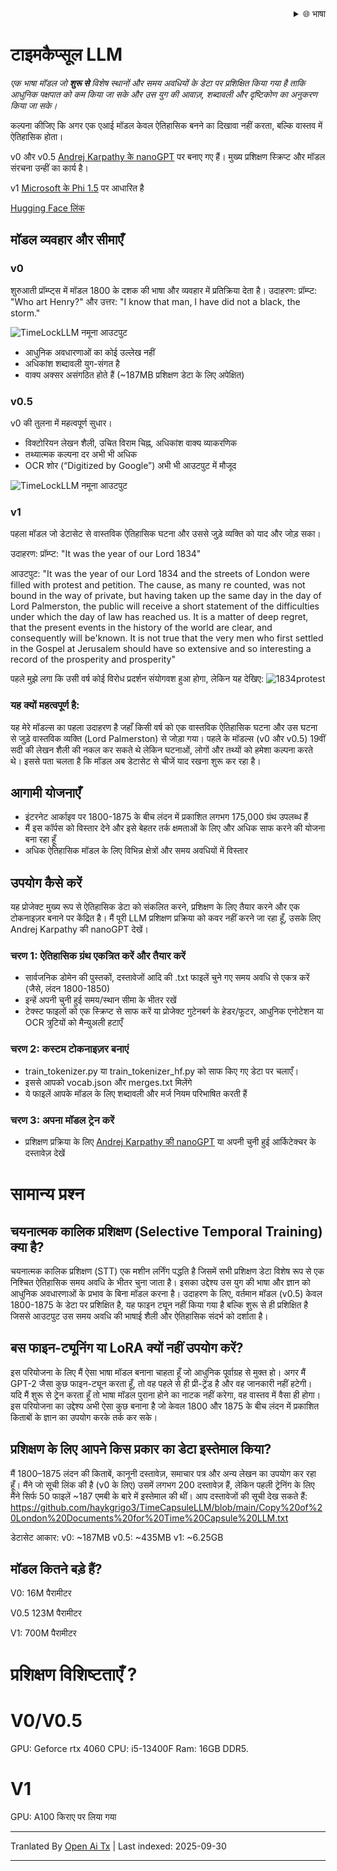 
<div align="right">
  <details>
    <summary >🌐 भाषा</summary>
    <div>
      <div align="center">
        <a href="https://openaitx.github.io/view.html?user=haykgrigo3&project=TimeCapsuleLLM&lang=en">अंग्रेज़ी</a>
        | <a href="https://openaitx.github.io/view.html?user=haykgrigo3&project=TimeCapsuleLLM&lang=zh-CN">सरलीकृत चीनी</a>
        | <a href="#" title="Coming soon">पारंपरिक चीनी (जल्द आ रहा है)</a> |
        | <a href="https://openaitx.github.io/view.html?user=haykgrigo3&project=TimeCapsuleLLM&lang=ja">जापानी</a>
        | <a href="https://openaitx.github.io/view.html?user=haykgrigo3&project=TimeCapsuleLLM&lang=ko">कोरियाई</a>
        | <a href="#" title="Coming soon">हिन्दी (जल्द आ रहा है)</a> |
        | <a href="#" title="Coming soon">थाई (जल्द आ रहा है)</a> |
        | <a href="#" title="Coming soon">फ्रेंच (जल्द आ रहा है)</a>
        | <a href="#" title="Coming soon">जर्मन (जल्द आ रहा है)</a>
        | <a href="#" title="Coming soon">स्पेनिश (जल्द आ रहा है)</a>
        | <a href="#" title="Coming soon">इटालियन (जल्द आ रहा है)</a>
        | <a href="#" title="Coming soon">रूसी (जल्द आ रहा है)</a>
        | <a href="#" title="Coming soon">पुर्तगाली (जल्द आ रहा है)</a>
        | <a href="#" title="Coming soon">डच (जल्द आ रहा है)</a>
        | <a href="#" title="Coming soon">पोलिश (जल्द आ रहा है)</a>
        | <a href="#" title="Coming soon">अरबी (जल्द आ रहा है)</a>
        | <a href="#" title="Coming soon">फारसी (जल्द आ रहा है)</a>
        | <a href="#" title="Coming soon">तुर्की (जल्द आ रहा है)</a>
        | <a href="#" title="Coming soon">वियतनामी (जल्द आ रहा है)</a>
        | <a href="#" title="Coming soon">इंडोनेशियाई (जल्द आ रहा है)</a>

      </div>
    </div>
  </details>
</div>

# टाइमकैप्सूल LLM

*एक भाषा मॉडल जो **शुरू से** विशेष स्थानों और समय अवधियों के डेटा पर प्रशिक्षित किया गया है ताकि आधुनिक पक्षपात को कम किया जा सके और उस युग की आवाज़, शब्दावली और दृष्टिकोण का अनुकरण किया जा सके।*

कल्पना कीजिए कि अगर एक एआई मॉडल केवल ऐतिहासिक बनने का दिखावा नहीं करता, बल्कि वास्तव में ऐतिहासिक होता।

v0 और v0.5 [Andrej Karpathy के nanoGPT](https://github.com/karpathy/nanoGPT) पर बनाए गए हैं। मुख्य प्रशिक्षण स्क्रिप्ट और मॉडल संरचना उन्हीं का कार्य है।

v1 [Microsoft के Phi 1.5](https://huggingface.co/microsoft/phi-1_5) पर आधारित है

[Hugging Face लिंक](https://huggingface.co/haykgrigorian/TimeCapsuleLLM)

##  मॉडल व्यवहार और सीमाएँ

### **v0**  

शुरुआती प्रॉम्प्ट्स में मॉडल 1800 के दशक की भाषा और व्यवहार में प्रतिक्रिया देता है। 
उदाहरण: प्रॉम्प्ट: "Who art Henry?" और उत्तर: "I know that man, I have did not a black, the storm."

![TimeLockLLM नमूना आउटपुट](https://github.com/haykgrigo3/TimeCapsuleLLM/blob/main/london_1800_1850_v0/timelockllm_sample_output.png?raw=true)

- आधुनिक अवधारणाओं का कोई उल्लेख नहीं  
- अधिकांश शब्दावली युग-संगत है  
- वाक्य अक्सर असंगठित होते हैं (~187MB प्रशिक्षण डेटा के लिए अपेक्षित)

### **v0.5** 

v0 की तुलना में महत्वपूर्ण सुधार।
- विक्टोरियन लेखन शैली, उचित विराम चिह्न, अधिकांश वाक्य व्याकरणिक  
- तथ्यात्मक कल्पना दर अभी भी अधिक  
- OCR शोर (“Digitized by Google”) अभी भी आउटपुट में मौजूद

![TimeLockLLM नमूना आउटपुट](https://github.com/haykgrigo3/TimeCapsuleLLM/blob/main/london_1800_1875_v0.5/fellowcitizens.png?raw=true)

### **v1**

पहला मॉडल जो डेटासेट से वास्तविक ऐतिहासिक घटना और उससे जुड़े व्यक्ति को याद और जोड़ सका।

उदाहरण: प्रॉम्प्ट: "It was the year of our Lord 1834"

आउटपुट: "It was the year of our Lord 1834 and the streets of London were filled with protest and petition. The cause, as many re counted, was not bound in the way of private, but having taken up the same day in the day of Lord Palmerston, the public will receive a short statement of the difficulties under which the day of law has reached us. It is a matter of deep regret, that the present events in the history of the world are clear, and consequently will be'known. It is not true that the very men who first settled in the Gospel at Jerusalem should have so extensive and so interesting a record of the prosperity and prosperity" 

पहले मुझे लगा कि उसी वर्ष कोई विरोध प्रदर्शन संयोगवश हुआ होगा, लेकिन यह देखिए: ![1834protest](https://raw.githubusercontent.com/haykgrigo3/TimeCapsuleLLM/main/1834protest.png)

### यह क्यों महत्वपूर्ण है:

यह मेरे मॉडल्स का पहला उदाहरण है जहाँ किसी वर्ष को एक वास्तविक ऐतिहासिक घटना और उस घटना से जुड़े वास्तविक व्यक्ति (Lord Palmerston) से जोड़ा गया। पहले के मॉडल्स (v0 और v0.5) 19वीं सदी की लेखन शैली की नकल कर सकते थे लेकिन घटनाओं, लोगों और तथ्यों को हमेशा कल्पना करते थे। इससे पता चलता है कि मॉडल अब डेटासेट से चीजें याद रखना शुरू कर रहा है।


## आगामी योजनाएँ

- इंटरनेट आर्काइव पर 1800-1875 के बीच लंदन में प्रकाशित लगभग 175,000 ग्रंथ उपलब्ध हैं
- मैं इस कॉर्पस को विस्तार देने और इसे बेहतर तर्क क्षमताओं के लिए और अधिक साफ करने की योजना बना रहा हूँ
- अधिक ऐतिहासिक मॉडल के लिए विभिन्न क्षेत्रों और समय अवधियों में विस्तार

## उपयोग कैसे करें

यह प्रोजेक्ट मुख्य रूप से ऐतिहासिक डेटा को संकलित करने, प्रशिक्षण के लिए तैयार करने और एक टोकनाइज़र बनाने पर केंद्रित है। मैं पूरी LLM प्रशिक्षण प्रक्रिया को कवर नहीं करने जा रहा हूँ, उसके लिए Andrej Karpathy की nanoGPT देखें।

### चरण 1: ऐतिहासिक ग्रंथ एकत्रित करें और तैयार करें

- सार्वजनिक डोमेन की पुस्तकों, दस्तावेजों आदि की .txt फाइलें चुने गए समय अवधि से एकत्र करें (जैसे, लंदन 1800-1850)
- इन्हें अपनी चुनी हुई समय/स्थान सीमा के भीतर रखें
- टेक्स्ट फाइलों को एक स्क्रिप्ट से साफ करें या प्रोजेक्ट गुटेनबर्ग के हेडर/फूटर, आधुनिक एनोटेशन या OCR त्रुटियों को मैन्युअली हटाएँ

### चरण 2: कस्टम टोकनाइज़र बनाएं

- train_tokenizer.py या train_tokenizer_hf.py को साफ किए गए डेटा पर चलाएँ।
- इससे आपको vocab.json और merges.txt मिलेंगे
- ये फाइलें आपके मॉडल के लिए शब्दावली और मर्ज नियम परिभाषित करती हैं

### चरण 3: अपना मॉडल ट्रेन करें

- प्रशिक्षण प्रक्रिया के लिए [Andrej Karpathy की nanoGPT](https://github.com/karpathy/nanoGPT) या अपनी चुनी हुई आर्किटेक्चर के दस्तावेज़ देखें

# सामान्य प्रश्न

## चयनात्मक कालिक प्रशिक्षण (Selective Temporal Training) क्या है?

चयनात्मक कालिक प्रशिक्षण (STT) एक मशीन लर्निंग पद्धति है जिसमें सभी प्रशिक्षण डेटा विशेष रूप से एक निश्चित ऐतिहासिक समय अवधि के भीतर चुना जाता है। इसका उद्देश्य उस युग की भाषा और ज्ञान को आधुनिक अवधारणाओं के प्रभाव के बिना मॉडल करना है। उदाहरण के लिए, वर्तमान मॉडल (v0.5) केवल 1800-1875 के डेटा पर प्रशिक्षित है, यह फाइन ट्यून नहीं किया गया है बल्कि शुरू से ही प्रशिक्षित है जिससे आउटपुट उस समय अवधि की भाषाई शैली और ऐतिहासिक संदर्भ को दर्शाता है।

## बस फाइन-ट्यूनिंग या LoRA क्यों नहीं उपयोग करें?

इस परियोजना के लिए मैं ऐसा भाषा मॉडल बनाना चाहता हूँ जो आधुनिक पूर्वाग्रह से मुक्त हो। अगर मैं GPT-2 जैसा कुछ फाइन-ट्यून करता हूँ, तो वह पहले से ही प्री-ट्रेंड है और वह जानकारी नहीं हटेगी। यदि मैं शुरू से ट्रेन करता हूँ तो भाषा मॉडल पुराना होने का नाटक नहीं करेगा, वह वास्तव में वैसा ही होगा। इस परियोजना का उद्देश्य अभी ऐसा कुछ बनाना है जो केवल 1800 और 1875 के बीच लंदन में प्रकाशित किताबों के ज्ञान का उपयोग करके तर्क कर सके।

## प्रशिक्षण के लिए आपने किस प्रकार का डेटा इस्तेमाल किया?


मैं 1800–1875 लंदन की किताबें, कानूनी दस्तावेज़, समाचार पत्र और अन्य लेखन का उपयोग कर रहा हूँ। मैंने जो सूची लिंक की है (v0 के लिए) उसमें लगभग 200 दस्तावेज़ हैं, लेकिन पहली ट्रेनिंग के लिए मैंने सिर्फ 50 फाइलें ~187 एमबी के बारे में इस्तेमाल की थीं। आप दस्तावेजों की सूची देख सकते हैं:
https://github.com/haykgrigo3/TimeCapsuleLLM/blob/main/Copy%20of%20London%20Documents%20for%20Time%20Capsule%20LLM.txt

डेटासेट आकार:
v0: ~187MB
v0.5: ~435MB 
v1: ~6.25GB 

## मॉडल कितने बड़े हैं?

V0: 16M पैरामीटर

V0.5 123M पैरामीटर

V1: 700M पैरामीटर

# प्रशिक्षण विशिष्टताएँ ?

# V0/V0.5
GPU: Geforce rtx 4060
CPU: i5-13400F 
Ram: 16GB DDR5.

# V1
GPU: A100 किराए पर लिया गया

















---

Tranlated By [Open Ai Tx](https://github.com/OpenAiTx/OpenAiTx) | Last indexed: 2025-09-30

---